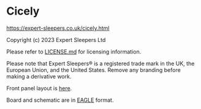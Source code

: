 Cicely
======

https://expert-sleepers.co.uk/cicely.html

Copyright (c) 2023 Expert Sleepers Ltd

Please refer to [LICENSE.md](LICENSE.md) for licensing information.

Please note that Expert Sleepers® is a registered trade mark in the UK, the European Union, and the United States. Remove any branding before making a derivative work.

Front panel layout is [here](../../panels).

Board and schematic are in [EAGLE](https://en.wikipedia.org/wiki/EAGLE_(program)) format.
